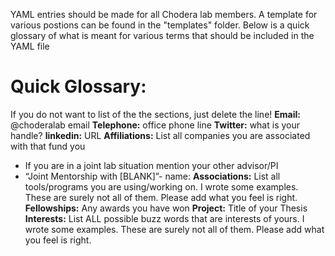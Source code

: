 YAML entries should be made for all Chodera lab members. A template for various postions can be found in the "templates" folder. Below is a quick glossary of what is meant for various terms that should be included in the YAML file


# **Quick Glossary:**
If you do not want to list of the the sections, just delete the line!
**Email:** @choderalab email
**Telephone:** office phone line
**Twitter:** what is your handle?
**linkedin:** URL
**Affiliations:** List all companies you are associated with that fund you
  * If you are in a joint lab situation mention your other advisor/PI
  * “Joint Mentorship with [BLANK]”- name:
**Associations:** List all tools/programs you are using/working on. I wrote some examples. These are surely not all of them. Please add what you feel is right.
**Fellowships:** Any awards you have won
**Project:**  Title of your Thesis
**Interests:** List ALL possible buzz words that are interests of yours. I wrote some examples. These are surely not all of them. Please add what you feel is right.

